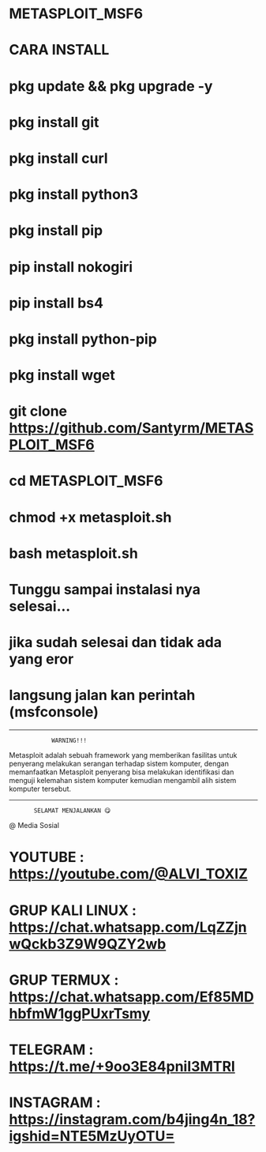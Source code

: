 # METASPLOIT_MSF6
# CARA INSTALL
# pkg update && pkg upgrade -y
# pkg install git
# pkg install curl
# pkg install python3
# pkg install pip
# pip install nokogiri
# pip install bs4
# pkg install python-pip
# pkg install wget
# git clone https://github.com/Santyrm/METASPLOIT_MSF6
# cd METASPLOIT_MSF6
# chmod +x metasploit.sh
# bash metasploit.sh
# Tunggu sampai instalasi nya selesai...
# jika sudah selesai dan tidak ada yang eror
# langsung jalan kan perintah (msfconsole)
__________________________________________
                WARNING!!!
Metasploit adalah sebuah framework yang
 memberikan fasilitas untuk penyerang
 melakukan serangan terhadap sistem 
komputer, dengan memanfaatkan Metasploit 
penyerang bisa melakukan identifikasi dan 
menguji kelemahan sistem komputer kemudian 
mengambil alih sistem komputer tersebut.
__________________________________________
           SELAMAT MENJALANKAN 😋
@ Media Sosial
# YOUTUBE : https://youtube.com/@ALVI_TOXIZ
# GRUP KALI LINUX : https://chat.whatsapp.com/LqZZjnwQckb3Z9W9QZY2wb
# GRUP TERMUX : https://chat.whatsapp.com/Ef85MDhbfmW1ggPUxrTsmy
# TELEGRAM : https://t.me/+9oo3E84pniI3MTRl
# INSTAGRAM : https://instagram.com/b4jing4n_18?igshid=NTE5MzUyOTU=
